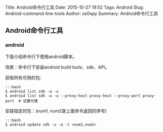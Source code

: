 Title: Android命令行工具
Date: 2015-10-27 19:52
Tags: Android
Slug: Android-command-line-tools
Author: ox0spy
Summary: Android命令行工具


## Android命令行工具

### android

下面介绍命令行下使用android脚本。

场景：命令行下安装android build tools、sdk、API。

获取所有可用的包:

    :::bash
    $ android list sdk -a -u
    $ android list sdk -a -u --proxy-host proxy-host --proxy-port proxy-port  # 设置代理

安装指定的包：(num1, num2是上面命令返回的序号)

    :::bash
    $ android update sdk -u -a -t <num1,num2>
